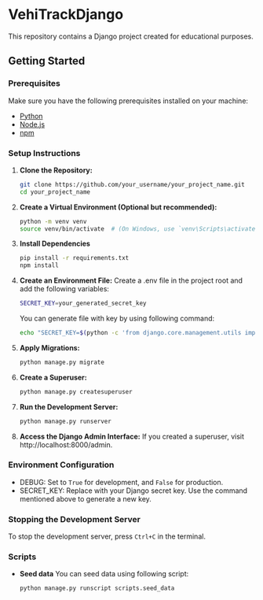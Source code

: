 # VehiTrackDjango

This repository contains a Django project created for educational purposes.

## Getting Started

### Prerequisites

Make sure you have the following prerequisites installed on your machine:

- [Python](https://www.python.org/downloads/)
- [Node.js](https://nodejs.org/)
- [npm](https://www.npmjs.com/get-npm/)

### Setup Instructions

1. **Clone the Repository:**
   ```bash
   git clone https://github.com/your_username/your_project_name.git
   cd your_project_name
   ```
1. **Create a Virtual Environment (Optional but recommended):**
   ```bash
   python -m venv venv
   source venv/bin/activate  # (On Windows, use `venv\Scripts\activate`)
   ```
1. **Install Dependencies**
   ```bash
   pip install -r requirements.txt
   npm install
   ```
1. **Create an Environment File:**
   Create a .env file in the project root and add the following variables:
   ```bash
   SECRET_KEY=your_generated_secret_key
   ```
   You can generate file with key by using following command:
   ```bash
   echo "SECRET_KEY=$(python -c 'from django.core.management.utils import get_random_secret_key; print(get_random_secret_key())')" >> .env
   ```
1. **Apply Migrations:**
   ```bash
   python manage.py migrate
   ```
1. **Create a Superuser:**
   ```bash
   python manage.py createsuperuser
   ```
1. **Run the Development Server:**
   ```bash
   python manage.py runserver
   ```
1. **Access the Django Admin Interface:**
   If you created a superuser, visit http://localhost:8000/admin.

### Environment Configuration
- DEBUG: Set to `True` for development, and `False` for production.
- SECRET_KEY: Replace with your Django secret key. Use the command mentioned above to generate a new key.

### Stopping the Development Server
To stop the development server, press `Ctrl+C` in the terminal.

### Scripts
- **Seed data**
   You can seed data using following script:
   ```bash
   python manage.py runscript scripts.seed_data
   ```
